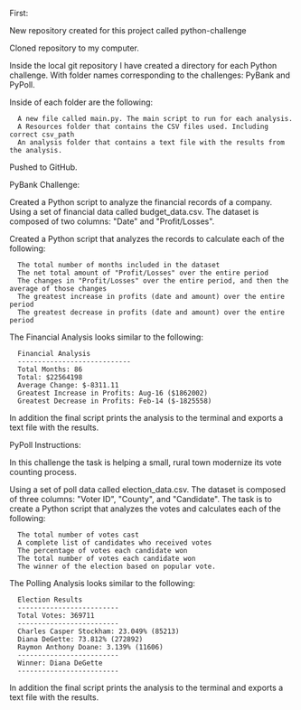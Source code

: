 First:

New repository created for this project called python-challenge

Cloned repository to my computer.

Inside the local git repository I have created a directory for each Python challenge. With folder names corresponding to the challenges: PyBank and PyPoll.

Inside of each folder are the following:

      A new file called main.py. The main script to run for each analysis.
      A Resources folder that contains the CSV files used. Including correct csv_path
      An analysis folder that contains a text file with the results from the analysis.

Pushed to GitHub.

PyBank Challenge:

Created a Python script to analyze the financial records of a company. Using a set of financial data called budget_data.csv. The dataset is composed of two columns: "Date" and "Profit/Losses".

Created a Python script that analyzes the records to calculate each of the following:

      The total number of months included in the dataset
      The net total amount of "Profit/Losses" over the entire period
      The changes in "Profit/Losses" over the entire period, and then the average of those changes
      The greatest increase in profits (date and amount) over the entire period
      The greatest decrease in profits (date and amount) over the entire period

The Financial Analysis looks similar to the following:

      Financial Analysis
      ----------------------------
      Total Months: 86
      Total: $22564198
      Average Change: $-8311.11
      Greatest Increase in Profits: Aug-16 ($1862002)
      Greatest Decrease in Profits: Feb-14 ($-1825558)

In addition the final script prints the analysis to the terminal and exports a text file with the results.

PyPoll Instructions:

In this challenge the task is helping a small, rural town modernize its vote counting process.

Using a set of poll data called election_data.csv. The dataset is composed of three columns: "Voter ID", "County", and "Candidate". The task is to create a Python script that analyzes the votes and calculates each of the following:

      The total number of votes cast
      A complete list of candidates who received votes
      The percentage of votes each candidate won
      The total number of votes each candidate won
      The winner of the election based on popular vote.

The Polling Analysis looks similar to the following:

      Election Results
      -------------------------
      Total Votes: 369711
      -------------------------
      Charles Casper Stockham: 23.049% (85213)
      Diana DeGette: 73.812% (272892)
      Raymon Anthony Doane: 3.139% (11606)
      -------------------------
      Winner: Diana DeGette
      -------------------------

In addition the final script prints the analysis to the terminal and exports a text file with the results.
